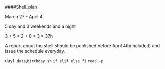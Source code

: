####Shell_plan

March 27 - April 4 

5 day and 3 weekends and a night 

3 + 5 * 2 + 8 * 3 = 37h

A report about the shell should be published before April 4th(included) and issue the schedule everyday.

day1: `date`,`birthday.sh` `if elif else fi` `read -p`
